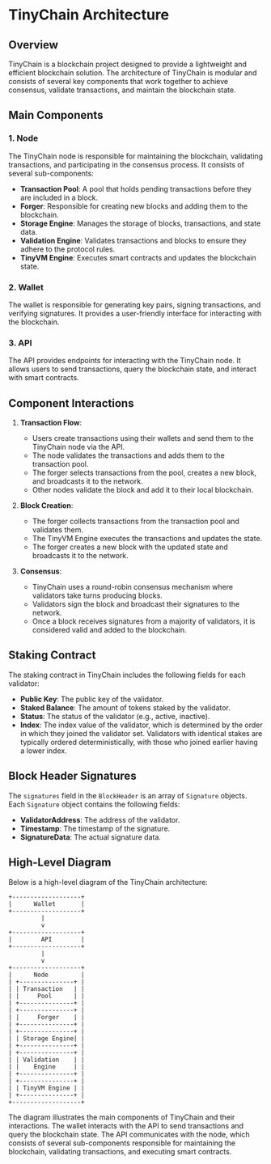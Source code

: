 # TinyChain Architecture

## Overview

TinyChain is a blockchain project designed to provide a lightweight and efficient blockchain solution. The architecture of TinyChain is modular and consists of several key components that work together to achieve consensus, validate transactions, and maintain the blockchain state.

## Main Components

### 1. Node
The TinyChain node is responsible for maintaining the blockchain, validating transactions, and participating in the consensus process. It consists of several sub-components:

- **Transaction Pool**: A pool that holds pending transactions before they are included in a block.
- **Forger**: Responsible for creating new blocks and adding them to the blockchain.
- **Storage Engine**: Manages the storage of blocks, transactions, and state data.
- **Validation Engine**: Validates transactions and blocks to ensure they adhere to the protocol rules.
- **TinyVM Engine**: Executes smart contracts and updates the blockchain state.

### 2. Wallet
The wallet is responsible for generating key pairs, signing transactions, and verifying signatures. It provides a user-friendly interface for interacting with the blockchain.

### 3. API
The API provides endpoints for interacting with the TinyChain node. It allows users to send transactions, query the blockchain state, and interact with smart contracts.

## Component Interactions

1. **Transaction Flow**:
   - Users create transactions using their wallets and send them to the TinyChain node via the API.
   - The node validates the transactions and adds them to the transaction pool.
   - The forger selects transactions from the pool, creates a new block, and broadcasts it to the network.
   - Other nodes validate the block and add it to their local blockchain.

2. **Block Creation**:
   - The forger collects transactions from the transaction pool and validates them.
   - The TinyVM Engine executes the transactions and updates the state.
   - The forger creates a new block with the updated state and broadcasts it to the network.

3. **Consensus**:
   - TinyChain uses a round-robin consensus mechanism where validators take turns producing blocks.
   - Validators sign the block and broadcast their signatures to the network.
   - Once a block receives signatures from a majority of validators, it is considered valid and added to the blockchain.

## Staking Contract

The staking contract in TinyChain includes the following fields for each validator:

- **Public Key**: The public key of the validator.
- **Staked Balance**: The amount of tokens staked by the validator.
- **Status**: The status of the validator (e.g., active, inactive).
- **Index**: The index value of the validator, which is determined by the order in which they joined the validator set. Validators with identical stakes are typically ordered deterministically, with those who joined earlier having a lower index.

## Block Header Signatures

The `signatures` field in the `BlockHeader` is an array of `Signature` objects. Each `Signature` object contains the following fields:

- **ValidatorAddress**: The address of the validator.
- **Timestamp**: The timestamp of the signature.
- **SignatureData**: The actual signature data.

## High-Level Diagram

Below is a high-level diagram of the TinyChain architecture:

```
+-------------------+
|      Wallet       |
+-------------------+
         |
         v
+-------------------+
|        API        |
+-------------------+
         |
         v
+-------------------+
|      Node         |
| +---------------+ |
| | Transaction   | |
| |     Pool      | |
| +---------------+ |
| +---------------+ |
| |     Forger    | |
| +---------------+ |
| +---------------+ |
| | Storage Engine| |
| +---------------+ |
| +---------------+ |
| | Validation    | |
| |    Engine     | |
| +---------------+ |
| +---------------+ |
| | TinyVM Engine | |
| +---------------+ |
+-------------------+
```

The diagram illustrates the main components of TinyChain and their interactions. The wallet interacts with the API to send transactions and query the blockchain state. The API communicates with the node, which consists of several sub-components responsible for maintaining the blockchain, validating transactions, and executing smart contracts.
